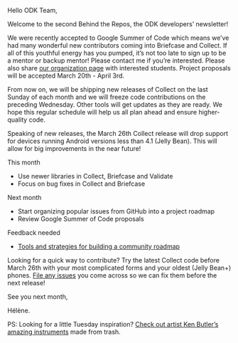 Hello ODK Team,

Welcome to the second Behind the Repos, the ODK developers’ newsletter!

We were recently accepted to Google Summer of Code which means we’ve had many wonderful new contributors coming into Briefcase and Collect. If all of this youthful energy has you pumped, it’s not too late to sign up to be a mentor or backup mentor! Please contact me if you’re interested. Please also share [our organization page](https://summerofcode.withgoogle.com/organizations/4911125733834752/) with interested students. Project proposals will be accepted March 20th - April 3rd.

From now on, we will be shipping new releases of Collect on the last Sunday of each month and we will freeze code contributions on the preceding Wednesday. Other tools will get updates as they are ready. We hope this regular schedule will help us all plan ahead and ensure higher-quality code.

Speaking of new releases, the March 26th Collect release will drop support for devices running Android versions less than 4.1 (Jelly Bean). This will allow for big improvements in the near future!

This month
* Use newer libraries in Collect, Briefcase and Validate
* Focus on bug fixes in Collect and Briefcase

Next month
* Start organizing popular issues from GitHub into a project roadmap
* Review Google Summer of Code proposals

Feedback needed
* [Tools and strategies for building a community roadmap](https://github.com/opendatakit/roadmap/issues/1)

Looking for a quick way to contribute? Try the latest Collect code before March 26th with your most complicated forms and your oldest (Jelly Bean+) phones. [File any issues](https://github.com/opendatakit/collect) you come across so we can fix them before the next release! 

See you next month,

Hélène.

PS: Looking for a little Tuesday inspiration? [Check out artist Ken Butler’s amazing instruments](https://www.youtube.com/watch?v=wKzflCztXd4) made from trash.

